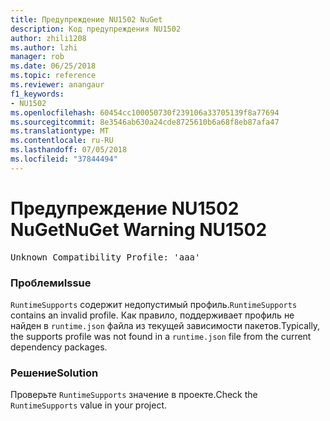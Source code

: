 ```yaml
---
title: Предупреждение NU1502 NuGet
description: Код предупреждения NU1502
author: zhili1208
ms.author: lzhi
manager: rob
ms.date: 06/25/2018
ms.topic: reference
ms.reviewer: anangaur
f1_keywords:
- NU1502
ms.openlocfilehash: 60454cc100050730f239106a33705139f8a77694
ms.sourcegitcommit: 8e3546ab630a24cde8725610b6a68f8eb87afa47
ms.translationtype: MT
ms.contentlocale: ru-RU
ms.lasthandoff: 07/05/2018
ms.locfileid: "37844494"
---
```

# <a name="nuget-warning-nu1502"></a><span data-ttu-id="345a2-103">Предупреждение NU1502 NuGet</span><span class="sxs-lookup"><span data-stu-id="345a2-103">NuGet Warning NU1502</span></span>

<pre>Unknown Compatibility Profile: 'aaa'</pre>

### <a name="issue"></a><span data-ttu-id="345a2-104">Проблеми</span><span class="sxs-lookup"><span data-stu-id="345a2-104">Issue</span></span>
<span data-ttu-id="345a2-105">`RuntimeSupports` содержит недопустимый профиль.</span><span class="sxs-lookup"><span data-stu-id="345a2-105">`RuntimeSupports` contains an invalid profile.</span></span> <span data-ttu-id="345a2-106">Как правило, поддерживает профиль не найден в `runtime.json` файла из текущей зависимости пакетов.</span><span class="sxs-lookup"><span data-stu-id="345a2-106">Typically, the supports profile was not found in a `runtime.json` file from the current dependency packages.</span></span>

### <a name="solution"></a><span data-ttu-id="345a2-107">Решение</span><span class="sxs-lookup"><span data-stu-id="345a2-107">Solution</span></span>
<span data-ttu-id="345a2-108">Проверьте `RuntimeSupports` значение в проекте.</span><span class="sxs-lookup"><span data-stu-id="345a2-108">Check the `RuntimeSupports` value in your project.</span></span>
